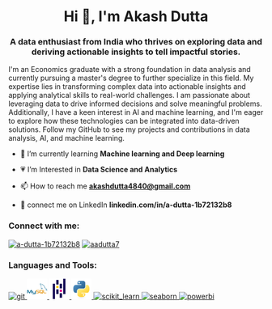 <h1 align="center">Hi 👋, I'm Akash Dutta</h1>
<h3 align="center">A data enthusiast from India who thrives on exploring data and deriving actionable insights to tell impactful stories.</h3>

I'm an Economics graduate with a strong foundation in data analysis and currently pursuing a master's degree to further specialize in this field. My expertise lies in transforming complex data into actionable insights and applying analytical skills to real-world challenges. I am passionate about leveraging data to drive informed decisions and solve meaningful problems. Additionally, I have a keen interest in AI and machine learning, and I'm eager to explore how these technologies can be integrated into data-driven solutions. Follow my GitHub to see my projects and contributions in data analysis, AI, and machine learning.



- 🌱 I’m currently learning **Machine learning and Deep learning**

- 💗 I’m Interested in **Data Science and Analytics**

- 📫 How to reach me **akashdutta4840@gmail.com**

- 📧 connect me on LinkedIn **linkedin.com/in/a-dutta-1b72132b8**

<h3 align="left">Connect with me:</h3>
<p align="left">
<a href="https://linkedin.com/in/a-dutta-1b72132b8" target="blank"><img align="center" src="https://raw.githubusercontent.com/rahuldkjain/github-profile-readme-generator/master/src/images/icons/Social/linked-in-alt.svg" alt="a-dutta-1b72132b8" height="30" width="40" /></a>
<a href="https://www.hackerrank.com/aadutta7" target="blank"><img align="center" src="https://raw.githubusercontent.com/rahuldkjain/github-profile-readme-generator/master/src/images/icons/Social/hackerrank.svg" alt="aadutta7" height="30" width="40" /></a>
</p>

<h3 align="left">Languages and Tools:</h3>
<p align="left"> 
  <a href="https://git-scm.com/" target="_blank" rel="noreferrer"> 
    <img src="https://www.vectorlogo.zone/logos/git-scm/git-scm-icon.svg" alt="git" width="40" height="40"/> 
  </a> 
  <a href="https://www.mysql.com/" target="_blank" rel="noreferrer"> 
    <img src="https://raw.githubusercontent.com/devicons/devicon/master/icons/mysql/mysql-original-wordmark.svg" alt="mysql" width="40" height="40"/> 
  </a> 
  <a href="https://pandas.pydata.org/" target="_blank" rel="noreferrer"> 
    <img src="https://raw.githubusercontent.com/devicons/devicon/2ae2a900d2f041da66e950e4d48052658d850630/icons/pandas/pandas-original.svg" alt="pandas" width="40" height="40"/> 
  </a> 
  <a href="https://www.python.org" target="_blank" rel="noreferrer"> 
    <img src="https://raw.githubusercontent.com/devicons/devicon/master/icons/python/python-original.svg" alt="python" width="40" height="40"/> 
  </a> 
  <a href="https://scikit-learn.org/" target="_blank" rel="noreferrer"> 
    <img src="https://upload.wikimedia.org/wikipedia/commons/0/05/Scikit_learn_logo_small.svg" alt="scikit_learn" width="40" height="40"/> 
  </a> 
  <a href="https://seaborn.pydata.org/" target="_blank" rel="noreferrer"> 
    <img src="https://seaborn.pydata.org/_images/logo-mark-lightbg.svg" alt="seaborn" width="40" height="40"/> 
  </a> 
  <a href="https://powerbi.microsoft.com/" target="_blank" rel="noreferrer">
    <img src="https://www.vectorlogo.zone/logos/microsoft_powerbi/microsoft_powerbi-icon.svg" alt="powerbi" width="40" height="40"/>
  </a>
</p>
